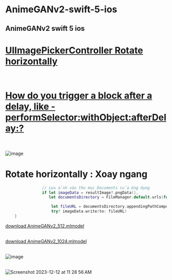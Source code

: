 # AnimeGANv2-swift-5-ios
## AnimeGANv2 swift 5 ios
#  [UIImagePickerController Rotate horizontally](https://stackoverflow.com/questions/5427656/ios-uiimagepickercontroller-result-image-orientation-after-upload) <br><br>

#  [How do you trigger a block after a delay, like -performSelector:withObject:afterDelay:?](https://stackoverflow.com/questions/4139219/how-do-you-trigger-a-block-after-a-delay-like-performselectorwithobjectafter) <br><br>
![image](https://github.com/Experimenters1/AnimeGANv2-swift-5-ios/assets/64000769/b5d15c21-2fdd-4c64-9f68-dc31ed0909a6)


# Rotate horizontally : Xoay ngang
```swift
                // Lưu ảnh vào thư mục Documents của ứng dụng
                if let imageData = resultImage?.pngData(),
                   let documentsDirectory = FileManager.default.urls(for: .documentDirectory, in: .userDomainMask).first {

                    let fileURL = documentsDirectory.appendingPathComponent("processed_image.png")
                    try? imageData.write(to: fileURL)
    }

```


[download AnimeGANv2_512.mlmodel](https://drive.google.com/file/d/1FQDyTBbXWdy8JV0LLUxgTwtqnwk0JhHy/view?usp=sharing) <br><br>

[download AnimeGANv2_1024.mlmodel](https://drive.google.com/file/d/1UsCCwNuaGWZwAFZzllvrNTtIHvRU86z9/view?usp=sharing) <br><br>

![image](https://github.com/Experimenters1/AnimeGANv2-swift-5-ios/assets/64000769/0927fd1b-209d-4e70-925c-0883fad3ed5f)<br><br>

![Screenshot 2023-12-12 at 11 28 56 AM](https://github.com/Experimenters1/AnimeGANv2-swift-5-ios/assets/64000769/b5fe7321-c560-4434-98ae-a1dbd59e3698)<br><br>

